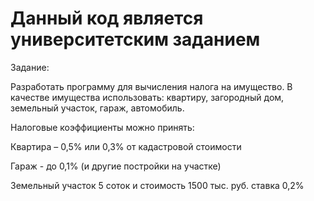 # Данный код является университетским заданием
Задание:

Разработать программу для вычисления налога на имущество. В качестве имущества использовать: квартиру, загородный дом, земельный участок, гараж, автомобиль. 

Налоговые коэффициенты можно принять:

Квартира – 0,5% или 0,3% от кадастровой стоимости

Гараж - до 0,1% (и другие постройки на участке)

Земельный участок 5 соток и стоимость 1500 тыс. руб. ставка 0,2%
